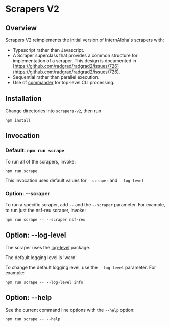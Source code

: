 # Scrapers V2

## Overview

Scrapers V2 reimplements the initial version of InternAloha's scrapers with:

  * Typescript rather than Javascript.
  * A Scraper superclass that provides a common structure for implementation of a scraper. This design is documented in [https://github.com/radgrad/radgrad2/issues/726](https://github.com/radgrad/radgrad2/issues/726).
  * Sequential rather than parallel execution.
  * Use of [commander](https://www.npmjs.com/package/commander) for top-level CLI processing.

## Installation

Change directories into `scrapers-v2`, then run

```
npm install
```

## Invocation

### Default: `npm run scrape`

To run all of the scrapers, invoke:

```
npm run scrape
```

This invocation uses default values for `--scraper` and `--log-level`


### Option: --scraper

To run a specific scraper, add `--` and the `--scraper` parameter. For example, to run just the nsf-reu scraper, invoke:

```
npm run scrape -- --scraper nsf-reu
```

## Option: --log-level

The scraper uses the [log-level](https://www.npmjs.com/package/loglevel) package.

The default logging level is 'warn'.

To change the default logging level, use the `--log-level` parameter. For example:

```
npm run scrape -- --log-level info
```

## Option: --help

See the current command line options with the `--help` option:

```
npm run scrape -- --help
```






